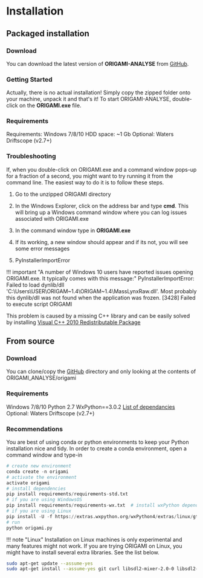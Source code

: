 # Installation

## Packaged installation

### Download

You can download the latest version of **ORIGAMI-ANALYSE** from [GitHub](https://github.com/lukasz-migas/ORIGAMI/releases).

### Getting Started

Actually, there is no actual installation! Simply copy the zipped folder onto your machine, unpack it and that's it! To start ORIGAMI-ANALYSE, double-click on the **ORIGAMI.exe** file.

### Requirements

Requirements: Windows 7/8/10
HDD space: ~1 Gb
Optional: Waters Driftscope (v2.7+)

### Troubleshooting

If, when you double-click on ORIGAMI.exe and a command window pops-up for a fraction of a second, you might want to try running it from the command line. The easiest way to do it is to follow these steps.

1. Go to the unzipped ORIGAMI directory
2. In the Windows Explorer, click on the address bar and type **cmd**. This will bring up a Windows command window where you can log issues associated with ORIGAMI.exe
3. In the command window type in **ORIGAMI.exe**
4. If its working, a new window should appear and if its not, you will see some error messages

5. PyInstallerImportError

!!! important "A number of Windows 10 users have reported issues opening ORIGAMI.exe. It typically comes with this message:"
    PyInstallerImportError: Failed to load dynlib/dll 'C:\\Users\\USER\\ORIGAM~1.4\\ORIGAM~1.4\\MassLynxRaw.dll'. Most probably this dynlib/dll was not found when the application was frozen.
    [3428] Failed to execute script ORIGAMI

This problem is caused by a missing C++ library and can be easily solved by installing [Visual C++ 2010 Redistributable Package](https://www.microsoft.com/en-us/download/confirmation.aspx?id=14632)

## From source

### Download

You can clone/copy the [GitHub](https://github.com/lukasz-migas/ORIGAMI) directory and only looking at the contents of ORIGAMI_ANALYSE/origami

### Requirements

Windows 7/8/10
Python 2.7
WxPython==3.0.2
[List of dependancies](https://github.com/lukasz-migas/ORIGAMI/blob/master/ORIGAMI_ANALYSE/origami/origami_requirements.txt)
Optional: Waters Driftscope (v2.7+)

### Recommendations

You are best of using conda or python environments to keep your Python installation nice and tidy. In order to create a conda environment, open a command window and type-in

```python
# create new environment
conda create -n origami
# activate the environment
activate origami
# install dependencies
pip install requirements/requirements-std.txt
# if you are using WindowsOS
pip install requirements/requirements-wx.txt  # install wxPython dependency
# if you are using Linux
pip install -U -f https://extras.wxpython.org/wxPython4/extras/linux/gtk3/ubuntu-18.04 wxPython
# run
python origami.py
```

!!! note "Linux"
    Installation on Linux machines is only experimental and many features might not work. If you are trying ORIGAMI
    on Linux, you might have to install several extra libraries. See the list below.

```bash
sudo apt-get update --assume-yes
sudo apt-get install --assume-yes git curl libsdl2-mixer-2.0-0 libsdl2-image-2.0-0 libsdl2-2.0-0 libwebkit2gtk-4.0
```
